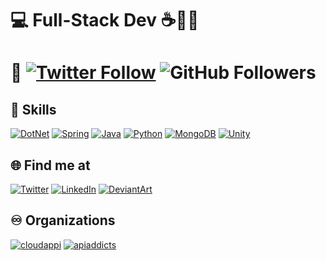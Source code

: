 # 💻 Full-Stack Dev ☕🐍🍩
# 👋 [![Twitter Follow](https://img.shields.io/twitter/follow/d4nijerez?style=social)](https://twitter.com/d4nijerez) ![GitHub Followers](https://img.shields.io/github/followers/danijerez?style=social)


## 🎨 Skills
[![DotNet](https://img.shields.io/badge/.NET-5C2D91?style=for-the-badge&logo=.net&logoColor=white)]()
[![Spring](https://img.shields.io/badge/Spring-6DB33F?style=for-the-badge&logo=spring&logoColor=white)]()
[![Java](https://img.shields.io/badge/Java-ED8B00?style=for-the-badge&logo=java&logoColor=white)]()
[![Python](https://img.shields.io/badge/Python-3776AB?style=for-the-badge&logo=python&logoColor=white)]()
[![MongoDB](https://img.shields.io/badge/Mongo-4EA94B?style=for-the-badge&logo=mongodb&logoColor=white)]()
[![Unity](https://img.shields.io/badge/Unity-100000?style=for-the-badge&logo=unity&logoColor=white)]()

## 🌐 Find me at
[![Twitter](https://img.shields.io/badge/@d4nijerez-1DA1F2?style=for-the-badge&logo=twitter&logoColor=white&labelColor=101010)](https://twitter.com/d4nijerez)
[![LinkedIn](https://img.shields.io/badge/Daniel_Jerez-0077B5?style=for-the-badge&logo=linkedin&logoColor=white&labelColor=101010)](https://www.linkedin.com/in/daniel-jerez-garrido-886191b2/)
[![DeviantArt](https://img.shields.io/badge/d4nijerez-00e59b?style=for-the-badge&logo=DeviantArt&logoColor=00e59b&labelColor=101010)](https://www.deviantart.com/d4nijerez)

## ♾️ Organizations
[![cloudappi](https://img.shields.io/badge/☁️cloudappi-white?style=for-the-badge&labelColor=white)](https://www.cloudappi.net/)
[![apiaddicts](https://img.shields.io/badge/⚙️apiaddicts-bf1835?style=for-the-badge&labelColor=101010)](https://apiaddicts.org/)

